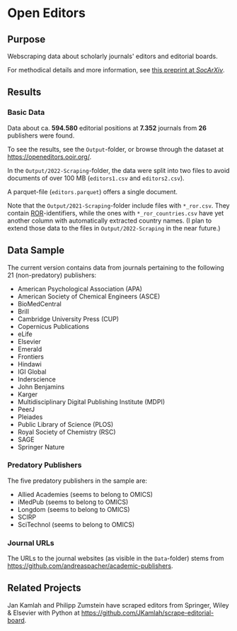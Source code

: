 # Open Editors

## Purpose

Webscraping data about scholarly journals' editors and editorial boards.

For methodical details and more information, see [this preprint at *SocArXiv*](https://doi.org/10.31235/osf.io/jvzq7).

## Results

### Basic Data

Data about ca. **594.580** editorial positions at **7.352** journals from **26** publishers were found. 

To see the results, see the `Output`-folder, or browse through the dataset at https://openeditors.ooir.org/. 

In the `Output/2022-Scraping`-folder, the data were split into two files to avoid documents of over 100 MB (`editors1.csv` and `editors2.csv`).

A parquet-file (`editors.parquet`) offers a single document.

Note that the `Output/2021-Scraping`-folder include files with `*_ror.csv`. They contain [ROR](https://ror.org/)-identifiers, while the ones with `*_ror_countries.csv` have yet another column with automatically extracted country names. (I plan to extend those data to the files in `Output/2022-Scraping` in the near future.)


## Data Sample

The current version contains data from journals pertaining to the following 21 (non-predatory) publishers:

- American Psychological Association (APA)
- American Society of Chemical Engineers (ASCE)
- BioMedCentral
- Brill
- Cambridge University Press (CUP)
- Copernicus Publications
- eLife
- Elsevier
- Emerald
- Frontiers
- Hindawi
- IGI Global
- Inderscience
- John Benjamins
- Karger
- Multidisciplinary Digital Publishing Institute (MDPI)
- PeerJ
- Pleiades
- Public Library of Science (PLOS)
- Royal Society of Chemistry (RSC)
- SAGE
- Springer Nature

### Predatory Publishers

The five predatory publishers in the sample are:

- Allied Academies (seems to belong to OMICS)
- iMedPub (seems to belong to OMICS)
- Longdom (seems to belong to OMICS)
- SCIRP
- SciTechnol (seems to belong to OMICS)

### Journal URLs

The URLs to the journal websites (as visible in the `Data`-folder) stems from https://github.com/andreaspacher/academic-publishers.

## Related Projects

Jan Kamlah and Philipp Zumstein have scraped editors from Springer, Wiley & Elsevier with Python at https://github.com/JKamlah/scrape-editorial-board.
